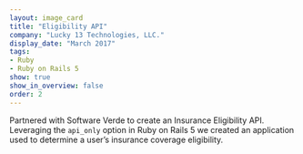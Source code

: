 ```yaml
---
layout: image_card
title: "Eligibility API"
company: "Lucky 13 Technologies, LLC."
display_date: "March 2017"
tags: 
- Ruby
- Ruby on Rails 5
show: true
show_in_overview: false
order: 2
---
```


Partnered with Software Verde to create an Insurance Eligibility API. 
Leveraging the `api_only` option in Ruby on Rails 5 we created an application 
used to determine a user’s insurance coverage eligibility.